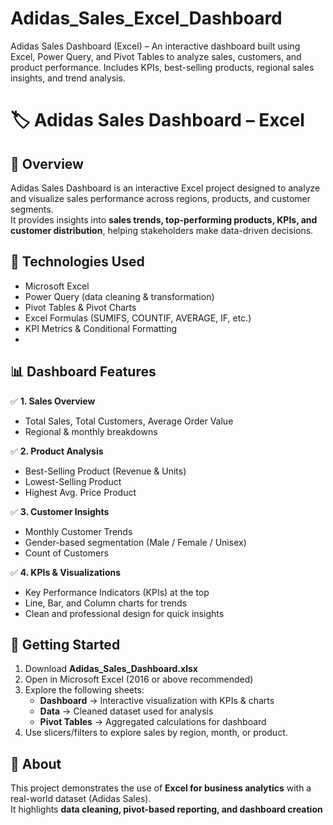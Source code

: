 # Adidas_Sales_Excel_Dashboard
Adidas Sales Dashboard (Excel) – An interactive dashboard built using Excel, Power Query, and Pivot Tables to analyze sales, customers, and product performance. Includes KPIs, best-selling products, regional sales insights, and trend analysis. 
# 🏷️ Adidas Sales Dashboard – Excel  

## 📌 Overview  
Adidas Sales Dashboard is an interactive Excel project designed to analyze and visualize sales performance across regions, products, and customer segments.  
It provides insights into **sales trends, top-performing products, KPIs, and customer distribution**, helping stakeholders make data-driven decisions.  

## 🧰 Technologies Used  
- Microsoft Excel  
- Power Query (data cleaning & transformation)  
- Pivot Tables & Pivot Charts  
- Excel Formulas (SUMIFS, COUNTIF, AVERAGE, IF, etc.)  
- KPI Metrics & Conditional Formatting
- 
## 📊 Dashboard Features  

✅ **1. Sales Overview**  
- Total Sales, Total Customers, Average Order Value  
- Regional & monthly breakdowns  

✅ **2. Product Analysis**  
- Best-Selling Product (Revenue & Units)  
- Lowest-Selling Product  
- Highest Avg. Price Product  

✅ **3. Customer Insights**  
- Monthly Customer Trends  
- Gender-based segmentation (Male / Female / Unisex)  
- Count of Customers  

✅ **4. KPIs & Visualizations**  
- Key Performance Indicators (KPIs) at the top  
- Line, Bar, and Column charts for trends  
- Clean and professional design for quick insights  

## 🧪 Getting Started  

1. Download **Adidas_Sales_Dashboard.xlsx**  
2. Open in Microsoft Excel (2016 or above recommended)  
3. Explore the following sheets:  
   - **Dashboard** → Interactive visualization with KPIs & charts  
   - **Data** → Cleaned dataset used for analysis  
   - **Pivot Tables** → Aggregated calculations for dashboard  
4. Use slicers/filters to explore sales by region, month, or product.  

## 📌 About  
This project demonstrates the use of **Excel for business analytics** with a real-world dataset (Adidas Sales).  
It highlights **data cleaning, pivot-based reporting, and dashboard creation**
